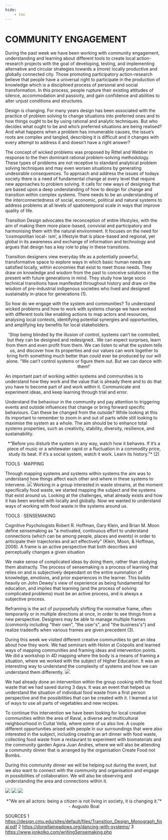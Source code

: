 ```yaml
---
hide:
    - toc
---
```


# **COMMUNITY ENGAGEMENT**

During the past week we have been working with community engagement, understanding and learning about different tools to create local action-research projects with the goal of developing, testing, and implementing alternative and circular strategies towards a (more) locally productive and globally connected city. Those promoting participatory action-research believe that people have a universal right to participate in the production of knowledge which is a disciplined process of personal and social transformation. In this process, people rupture their existing attitudes of silence, accommodation and passivity, and gain confidence and abilities to alter unjust conditions and structures.

Design is changing. For many years design has been associated with the practice of problem solving to change situations into preferred ones and to how things ought to be by using rational and analytic techniques. But  who decides what ought to be and who’s preferred situations are being realised? And what happens when a problem has innumerable causes, the issue’s roots are complex and tangled, describing it is difficult and it changes with every attempt to address it and doesn’t have a right answer? 

The concept of wicked problems was proposed by Rittel and Webber in response to the then dominant rational problem-solving methodology. These types of problems are not receptive to standard analytical problem solving techniques and may even worsen situations by generating undesirable consequences. To approach and address the issues of todays society there is a need of fundamental change at every level that require new approaches to problem solving. It calls for new ways of designing that are based upon a deep understanding of how to design for change and transition within complex systems. There needs to be an understanding of the interconnectedness of social, economic, political and natural systems to address problems at all levels of spatiotemporal scale in ways that improve quality of life. 

Transition Design advocates the reconception of entire lifestyles, with the aim of making them more place-based, convivial and participatory and harmonising them with the natural environment. It focuses on the need for ‘cosmopolitan local- ism’, a lifestyle that is place-based and regional, yet global in its awareness and exchange of information and technology and argues that design has a key role to play in these transitions.

Transition designers view everyday life as a potentially powerful, transformative space to explore ways in which basic human needs are satisfied locally, within economies that exist to meet those needs. They draw on knowledge and wisdom from the past to conceive solutions in the present with future generations in mind. They study how large socio technical transitions have manifested throughout history and draw on the wisdom of pre-industrial indigenous societies who lived and designed sustainably in-place for generations (1).

So how do we engage with the system and communities? To understand wicked problems and how to work with systems change we have worked with different tools like enabling actions to map actors and resources, analysing local contexts, identifying potential synergies and opportunities, and amplifying key benefits for local stakeholders.

<p align="center">
'Stop being blinded by the illusion of control, systems can’t be controlled, but they can be designed and redesigned.. We can expect surprises, learn from them and even profit from them. We can listen to what the system tells us, and discover how its properties and our values can work together to bring forth something much better than could ever be produced by our will alone. “We can’t control systems or figure them out. But we can dance with them!'  
</p>

An important part of working within systems and communities is to understand how they work and the value that is already there and to do that you have to become part of and work within it. Communicate and experiment ideas, and keep learning through trial and error.

Understand the behaviour in the community and pay attention to triggering events and outside influences that change or bring forward specific behaviours. Can these be changed from the outside? While looking at this its important to remember to zoom in and out of parts while still looking to maximise the system as a whole. The aim should be to enhance total systems properties, such as creativity, stability, diversity, resilience, and sustainability.

<p align="center">
*“Before you disturb the system in any way, watch how it behaves. If it’s a piece of music or a whitewater rapid or a fluctuation in a commodity price, study its beat. If it’s a social system, watch it work. Learn its history.”* (2)
</p>

TOOLS · MAPPING

Through mapping systems and systems within systems the aim was to understand how things affect each other and where in these systems to intervene. 
![](../images/CommunityEngagement/map.png)
Working in a group interested in waste streams, at the moment specifically food waste, we started mapping the subject and the systems that exist around us. Looking at the challenges, what already exists and how it has been worked with locally and globally. Now we wanted to understand ways of working with food waste in the systems around us. 

TOOLS · SENSEMAKING

Cognitive Psychologists Robert R. Hoffman, Gary Klein, and Brian M. Moon define sensemaking as "a motivated, continuous effort to understand connections (which can be among people, places and events) in order to anticipate their trajectories and act effectively" (Klein, Moon, & Hoffman, 2006).
A frame is an active perspective that both describes and perceptually changes a given situation

We make sense of complicated ideas by doing them, rather than studying them abstractly. The process of sensemaking is a process of learning that relies on and is subjectively dependant on the entire summation of knowledge, emotions, and prior experiences in the learner. This builds heavily on John Dewey's view of experience as being fundamental for education, and implies that learning (and the process of solving complicated problems) must be an active process, and is always a subjective process. 

Reframing is the act of purposefully shifting the normative frame, often temporarily or in multiple directions at once, in order to see things from a new perspective. Designers may be able to manage multiple frames (commonly including "their own", "the user's", and "the business's") and realize tradeoffs when various frames are given precedent (3). 

During this week we visited different creative communities to get an idea about how they work. We had seminars with Holon at Coòpolis and learned ways of mapping communities and framing ideas and intervention points. We did a workshop in 4D mapping where the body is a means of framing a situation, where we worked with the subject of Higher Education. It was an interesting way to understand the complexity of systems and how we can understand them differently. 
![](../images/CommunityEngagement/CE.jpg)

We had already done an intervention within the group cooking with the food waste that we had saved during 3 days. It was an event that helped us understand the situation of individual food waste from a first person perspective and the possibilities that can be created with it. I learned a lot of ways to use all parts of vegetables and new recipes. 

To continue this intervention we have been looking for local creative communities within the area of Raval, a diverse and multicultural neighbourhood in Cuitat Vella, where some of us also live. A couple different opportunities arised with people in our surroundings that were also interested in the subject, including creating an art dinner with food waste, collecting food waste from a restaurant to experiment with biomaterials and the community garden Agora Juan Andres, where we will also be attending a community dinner that is arranged by the organisation Create Food not Bombs.  

During this community dinner we will be helping out during the event, but we also want to connect with the community and organisation and engage in possibilities of collaboration. We will also be observing and understanding the area and connections within it. 

![](../images/CommunityEngagement/mapce1.jpg)
![](../images/CommunityEngagement/ideas.png)
![](../images/CommunityEngagement/supplychain.png)

<p align="center">
*”We are all actors: being a citizen is not living in society, it is changing it.”* 
- Augusto Boal
</p>

SOURCES
1 https://design.cmu.edu/sites/default/files/Transition_Design_Monograph_final.pdf 
2 https://donellameadows.org/dancing-with-systems/ 
3 https://www.jonkolko.com/writingSensemaking.php  


